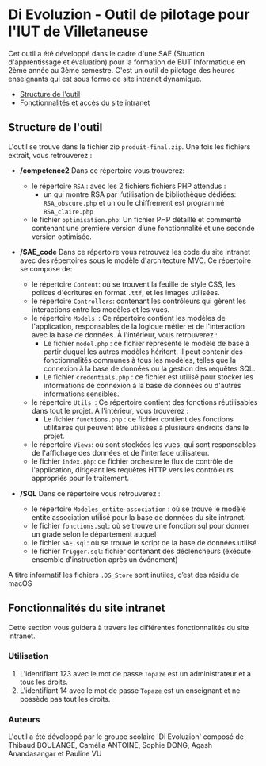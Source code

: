 # Di Evoluzion - Outil de pilotage pour l'IUT de Villetaneuse
Cet outil a été développé dans le cadre d'une SAE (Situation d'apprentissage et évaluation) pour la formation de BUT Informatique en 2ème année au 3ème semestre. C'est un outil de pilotage des heures enseignants qui est sous forme de site intranet dynamique.
- [Structure de l'outil](#structure-de-loutil)
- [Fonctionnalités et accès du site intranet](#fonctionnalités-du-site-intranet)

## Structure de l'outil
L'outil se trouve dans le fichier zip `produit-final.zip`. Une fois les fichiers extrait, vous retrouverez : 
- **/competence2** Dans ce répertoire vous trouverez:
    - le répertoire `RSA` : avec les 2 fichiers fichiers PHP attendus : 
        - un qui montre RSA par l’utilisation de bibliothèque dédiées: `RSA_obscure.php` et un ou le chiffrement est programmé `RSA_claire.php`
    - le fichier `optimisation.php`: Un fichier PHP détaillé et commenté contenant une première version d’une fonctionnalité et une seconde version optimisée. 
- **/SAE_code** Dans ce répertoire vous retrouvez les code du site intranet avec des répertoires sous le modèle d'architecture MVC. Ce répertoire se compose de:
    - le répertoire `Content`: où se trouvent la feuille de style CSS, les polices d'écritures en format `.ttf`, et les images utilisées.
    - le répertoire `Controllers`: contenant les contrôleurs qui gèrent les interactions entre les modèles et les vues.
    - le répertoire `Models `: Ce répertoire contient les modèles de l'application, responsables de la logique métier et de l'interaction avec la base de données. À l'intérieur, vous retrouverez :
        - Le fichier `model.php` : ce fichier représente le modèle de base à partir duquel les autres modèles héritent. Il peut contenir des fonctionnalités communes à tous les modèles, telles que la connexion à la base de données ou la gestion des requêtes SQL.
        - Le fichier `credentials.php` : ce fichier est utilisé pour stocker les informations de connexion à la base de données ou d'autres informations sensibles. 
    - le répertoire `Utils `: Ce répertoire contient des fonctions réutilisables dans tout le projet. À l'intérieur, vous trouverez :
        - Le fichier `functions.php` : ce fichier contient  des fonctions utilitaires qui peuvent être utilisées à plusieurs endroits dans le projet. 
    - le répertoire `Views`: où sont stockées les vues, qui sont responsables de l'affichage des données et de l'interface utilisateur.
    - le fichier `index.php`: ce fichier orchestre le flux de contrôle de l'application, dirigeant les requêtes HTTP vers les contrôleurs appropriés pour le traitement.

- **/SQL** Dans ce répertoire vous retrouverez : 
    - le répertoire `Modeles_entite-association` : où se trouve le modèle entite association utilisé pour la base de données du site intranet.
    - le fichier `fonctions.sql`: où se trouve une fonction sql pour donner un grade selon le département auquel 
    - le fichier `SAE.sql`: où se trouve le script de la base de données utilisé 
    - le fichier `Trigger.sql`:  fichier contenant des déclencheurs (éxécute ensemble d'instruction après un événement)

A titre informatif les fichiers `.DS_Store` sont inutiles, c’est des résidu de macOS

## Fonctionnalités du site intranet
Cette section vous guidera à travers les différentes fonctionnalités du site intranet.

### Utilisation
1. L'identifiant 123 avec le mot de passe `Topaze` est un administrateur et a tous les droits.
2. L'identifiant 14 avec le mot de passe `Topaze` est un enseignant et ne possède pas tout les droits.

### Auteurs
L'outil a été développé par le groupe scolaire 'Di Evoluzion' composé de Thibaud BOULANGE, Camélia ANTOINE, Sophie DONG, Agash Anandasangar et Pauline VU